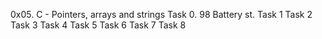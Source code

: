 0x05. C - Pointers, arrays and strings
Task 0. 98 Battery st.
Task 1
Task 2
Task 3
Task 4
Task 5
Task 6
Task 7
Task 8
